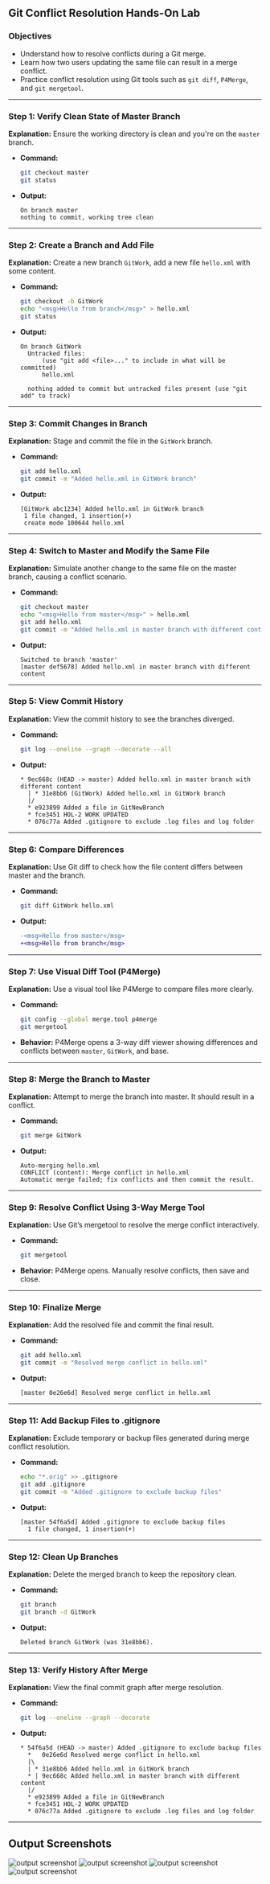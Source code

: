 
## Git Conflict Resolution Hands-On Lab

### Objectives

* Understand how to resolve conflicts during a Git merge.
* Learn how two users updating the same file can result in a merge conflict.
* Practice conflict resolution using Git tools such as `git diff`, `P4Merge`, and `git mergetool`.

---

### Step 1: Verify Clean State of Master Branch

**Explanation:** Ensure the working directory is clean and you're on the `master` branch.

* **Command:**
  ```bash
  git checkout master
  git status
  ```

* **Output:**
  ```
  On branch master
  nothing to commit, working tree clean
  ```

---

### Step 2: Create a Branch and Add File

**Explanation:** Create a new branch `GitWork`, add a new file `hello.xml` with some content.

* **Command:**
  ```bash
  git checkout -b GitWork
  echo "<msg>Hello from branch</msg>" > hello.xml
  git status
  ```

* **Output:**
  ```
  On branch GitWork
    Untracked files:
        (use "git add <file>..." to include in what will be committed)
        hello.xml

    nothing added to commit but untracked files present (use "git add" to track)
  ```

---

### Step 3: Commit Changes in Branch

**Explanation:** Stage and commit the file in the `GitWork` branch.

* **Command:**
  ```bash
  git add hello.xml
  git commit -m "Added hello.xml in GitWork branch"
  ```

* **Output:**
  ```
  [GitWork abc1234] Added hello.xml in GitWork branch
   1 file changed, 1 insertion(+)
   create mode 100644 hello.xml
  ```

---

### Step 4: Switch to Master and Modify the Same File

**Explanation:** Simulate another change to the same file on the master branch, causing a conflict scenario.

* **Command:**
  ```bash
  git checkout master
  echo "<msg>Hello from master</msg>" > hello.xml
  git add hello.xml
  git commit -m "Added hello.xml in master branch with different content"
  ```

* **Output:**
  ```
  Switched to branch 'master'
  [master def5678] Added hello.xml in master branch with different content
  ```

---

### Step 5: View Commit History

**Explanation:** View the commit history to see the branches diverged.

* **Command:**
  ```bash
  git log --oneline --graph --decorate --all
  ```

* **Output:**
  ```
  * 9ec668c (HEAD -> master) Added hello.xml in master branch with different content
    | * 31e8bb6 (GitWork) Added hello.xml in GitWork branch
    |/
    * e923899 Added a file in GitNewBranch
    * fce3451 HOL-2 WORK UPDATED
    * 076c77a Added .gitignore to exclude .log files and log folder

  ```

---

### Step 6: Compare Differences

**Explanation:** Use Git diff to check how the file content differs between master and the branch.

* **Command:**
  ```bash
  git diff GitWork hello.xml
  ```

* **Output:**
  ```diff
  -<msg>Hello from master</msg>
  +<msg>Hello from branch</msg>
  ```

---

### Step 7: Use Visual Diff Tool (P4Merge)

**Explanation:** Use a visual tool like P4Merge to compare files more clearly.

* **Command:**
  ```bash
  git config --global merge.tool p4merge
  git mergetool
  ```

* **Behavior:** P4Merge opens a 3-way diff viewer showing differences and conflicts between `master`, `GitWork`, and base.

---

### Step 8: Merge the Branch to Master

**Explanation:** Attempt to merge the branch into master. It should result in a conflict.

* **Command:**
  ```bash
  git merge GitWork
  ```

* **Output:**
  ```
  Auto-merging hello.xml
  CONFLICT (content): Merge conflict in hello.xml
  Automatic merge failed; fix conflicts and then commit the result.
  ```

---

### Step 9: Resolve Conflict Using 3-Way Merge Tool

**Explanation:** Use Git’s mergetool to resolve the merge conflict interactively.

* **Command:**
  ```bash
  git mergetool
  ```

* **Behavior:** P4Merge opens. Manually resolve conflicts, then save and close.

---

### Step 10: Finalize Merge

**Explanation:** Add the resolved file and commit the final result.

* **Command:**
  ```bash
  git add hello.xml
  git commit -m "Resolved merge conflict in hello.xml"
  ```

* **Output:**
  ```
  [master 0e26e6d] Resolved merge conflict in hello.xml
  ```

---

### Step 11: Add Backup Files to .gitignore

**Explanation:** Exclude temporary or backup files generated during merge conflict resolution.

* **Command:**
  ```bash
  echo "*.orig" >> .gitignore
  git add .gitignore
  git commit -m "Added .gitignore to exclude backup files"
  ```

* **Output:**
  ```
  [master 54f6a5d] Added .gitignore to exclude backup files
    1 file changed, 1 insertion(+)

  ```

---

### Step 12: Clean Up Branches

**Explanation:** Delete the merged branch to keep the repository clean.

* **Command:**
  ```bash
  git branch
  git branch -d GitWork
  ```

* **Output:**
  ```
  Deleted branch GitWork (was 31e8bb6).
  ```

---

### Step 13: Verify History After Merge

**Explanation:** View the final commit graph after merge resolution.

* **Command:**
  ```bash
  git log --oneline --graph --decorate
  ```

* **Output:**
  ```
  * 54f6a5d (HEAD -> master) Added .gitignore to exclude backup files
    *   0e26e6d Resolved merge conflict in hello.xml
    |\
    | * 31e8bb6 Added hello.xml in GitWork branch
    * | 9ec668c Added hello.xml in master branch with different content
    |/
    * e923899 Added a file in GitNewBranch
    * fce3451 HOL-2 WORK UPDATED
    * 076c77a Added .gitignore to exclude .log files and log folder
  ```
---

## Output Screenshots

![output screenshot](O1.png)
![output screenshot](O2.png)
![output screenshot](O3.png)
![output screenshot](O4.png)